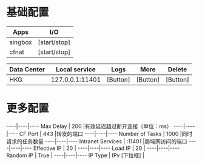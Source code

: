 # 基础配置

| Apps    |     I/O      |
| ------- | ------------ |
| singbox | [start/stop] |
| cfnat   | [start/stop] |

| Data Center | Local service |   Logs   |  More  | Delete |
| ----------- | ------------- | -------- | ------ | ------ |
|     HKG     |127.0.0.1:11401| [Button] |[Button]|[Button]|

# 更多配置

----|----|----
Max Delay         | 200          |有效延迟超过断开连接（单位：ms）
----|----|----
CF Port           | 443          |转发的端口
----|----|----
Number of Tasks   | 1000         |同时请求的任务数量
----|----|----
Intranet Services | :11401       |局域网访问的端口
----|----|----
Effective IP      | 20           |
----|----|----
Load IP           | 20           |
----|----|----
Random IP         | True         |
----|----|----
IP Type           | IPv  [下拉框] |



